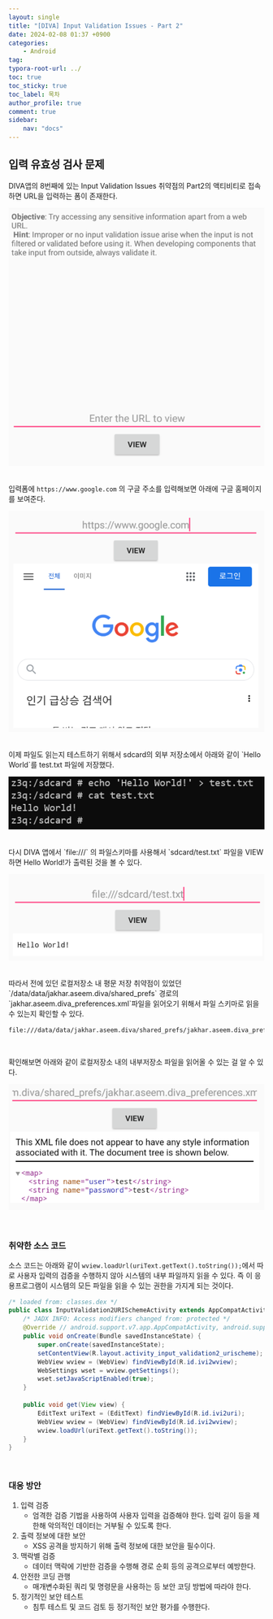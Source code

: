 ```yaml
---
layout: single
title: "[DIVA] Input Validation Issues - Part 2"
date: 2024-02-08 01:37 +0900
categories: 
    - Android
tag: 
typora-root-url: ../
toc: true
toc_sticky: true
toc_label: 목차
author_profile: true
comment: true
sidebar:
    nav: "docs"
---
```


## 입력 유효성 검사 문제

DIVA앱의 8번째에 있는 Input Validation Issues 취약점의 Part2의 액티비티로 접속하면 URL을 입력하는 폼이 존재한다.

![image-20240208013912491](/images/2024-02-08-diva-Input-validation-issues2/image-20240208013912491.png)

<br>입력폼에 `https://www.google.com` 의 구글 주소를 입력해보면 아래에 구글 홈페이지를 보여준다.

![image-20240208014403565](/images/2024-02-08-diva-Input-validation-issues2/image-20240208014403565.png)

<br>
이제 파일도 읽는지 테스트하기 위해서 sdcard의 외부 저장소에서 아래와 같이 `Hello World`를 test.txt 파일에 저장했다.

![image-20240208014644477](/images/2024-02-08-diva-Input-validation-issues2/image-20240208014644477.png)

<br>
다시 DIVA 앱에서 `file:///` 의 파일스키마를 사용해서 `sdcard/test.txt` 파일을 VIEW하면 Hello World!가 출력된 것을 볼 수 있다.

![image-20240208014743674](/images/2024-02-08-diva-Input-validation-issues2/image-20240208014743674.png)

<br>
따라서 전에 있던 로컬저장소 내 평문 저장 취약점이 있었던 `/data/data/jakhar.aseem.diva/shared_prefs` 경로의 `jakhar.aseem.diva_preferences.xml`파일을 읽어오기 위해서 파일 스키마로 읽을 수 있는지 확인할 수 있다.

```text
file:///data/data/jakhar.aseem.diva/shared_prefs/jakhar.aseem.diva_preferences.xml
```

<br>

확인해보면 아래와 같이 로컬저장소 내의 내부저장소 파일을 읽어올 수 있는 걸 알 수 있다.

![image-20240208015324028](/images/2024-02-08-diva-Input-validation-issues2/image-20240208015324028.png)

<br>

### 취약한 소스 코드

소스 코드는 아래와 같이 `wview.loadUrl(uriText.getText().toString());`에서 따로 사용자 입력의 검증을 수행하지 않아 시스템의 내부 파일까지 읽을 수 있다. 즉 이 응용프로그램이 시스템의 모든 파일을 읽을 수 있는 권한을 가지게 되는 것이다.

```java
/* loaded from: classes.dex */
public class InputValidation2URISchemeActivity extends AppCompatActivity {
    /* JADX INFO: Access modifiers changed from: protected */
    @Override // android.support.v7.app.AppCompatActivity, android.support.v4.app.FragmentActivity, android.support.v4.app.BaseFragmentActivityDonut, android.app.Activity
    public void onCreate(Bundle savedInstanceState) {
        super.onCreate(savedInstanceState);
        setContentView(R.layout.activity_input_validation2_urischeme);
        WebView wview = (WebView) findViewById(R.id.ivi2wview);
        WebSettings wset = wview.getSettings();
        wset.setJavaScriptEnabled(true);
    }

    public void get(View view) {
        EditText uriText = (EditText) findViewById(R.id.ivi2uri);
        WebView wview = (WebView) findViewById(R.id.ivi2wview);
        wview.loadUrl(uriText.getText().toString());
    }
}
```

<br>

### 대응 방안

1. 입력 검증
   - 엄격한 검증 기법을 사용하여 사용자 입력을 검증해야 한다. 입력 길이 등을 제한해 악의적인 데이터는 거부될 수 있도록 한다.
2. 출력 정보에 대한 보안
   - XSS 공격을 방지하기 위해 출력 정보에 대한 보안을 필수이다.
3. 맥락별 검증
   - 데이터 맥락에 기반한 검증을 수행해 경로 순회 등의 공격으로부터 예방한다.
4. 안전한 코딩 관행
   - 매개변수화된 쿼리 및 명령문을 사용하는 등 보안 코딩 방법에 따라야 한다.
5. 정기적인 보안 테스트
   - 침투 테스트 및 코드 검토 등 정기적인 보안 평가를 수행한다. 